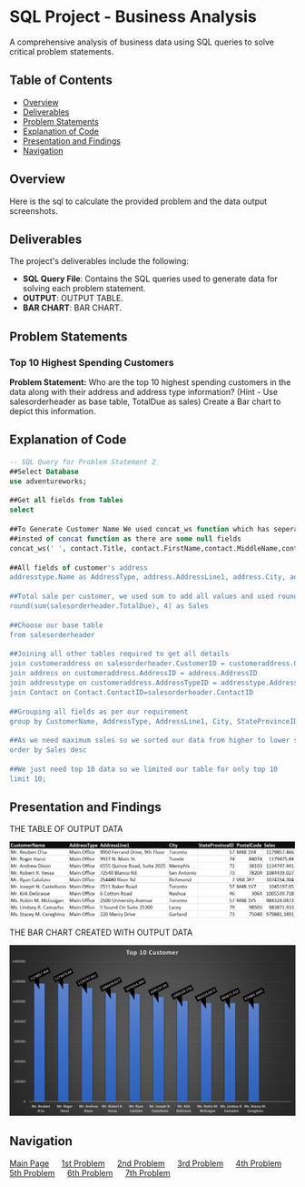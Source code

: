 # SQL Project - Business Analysis

A comprehensive analysis of business data using SQL queries to solve critical problem statements.

## Table of Contents
- [Overview](#overview)
- [Deliverables](#Deliverables)
- [Problem Statements](#Problem-Statements)
- [Explanation of Code](#Explanation-of-Code)
- [Presentation and Findings](#Presentation-and-Findings)
- [Navigation](#Navigation)


## Overview

Here is the sql to calculate the provided problem and the data output screenshots.


## Deliverables

The project's deliverables include the following:

- **SQL Query File**: Contains the SQL queries used to generate data for solving each problem statement.
- **OUTPUT**: OUTPUT TABLE.
- **BAR CHART**: BAR CHART.

## Problem Statements

### Top 10 Highest Spending Customers
**Problem Statement:** Who are the top 10 highest spending customers in the data along with their
address and address type information?
(Hint - Use salesorderheader as base table, TotalDue as sales)
Create a Bar chart to depict this information.

## Explanation of Code 

```sql
-- SQL Query for Problem Statement 2
##Select Database
use adventureworks;

##Get all fields from Tables
select

##To Generate Customer Name We used concat_ws function which has seperator value ' ' and all other fields
##insted of concat function as there are some null fields
concat_ws(' ', contact.Title, contact.FirstName,contact.MiddleName,contact.LastName) as CustomerName, 

##All fields of customer's address
addresstype.Name as AddressType, address.AddressLine1, address.City, address.StateProvinceID,  address.PostalCode,

##Total sale per customer, we used sum to add all values and used round function to get 4 digits after decimal point 
round(sum(salesorderheader.TotalDue), 4) as Sales

##Choose our base table
from salesorderheader

##Joining all other tables required to get all details
join customeraddress on salesorderheader.CustomerID = customeraddress.CustomerID
join address on customeraddress.AddressID = address.AddressID
join addresstype on customeraddress.AddressTypeID = addresstype.AddressTypeID
join Contact on Contact.ContactID=salesorderheader.ContactID

##Grouping all fields as per our requirement
group by CustomerName, AddressType, AddressLine1, City, StateProvinceID, PostalCode

##As we need maximum sales so we sorted our data from higher to lower sale amount
order by Sales desc

##We just need top 10 data so we limited our table for only top 10
limit 10;
```

## Presentation and Findings

THE TABLE OF OUTPUT DATA

![Table Output of Data](q2_table.PNG)

THE BAR CHART CREATED WITH OUTPUT DATA

![Bar Chart of Data](q2_chart.png)



## Navigation

[Main Page](https://github.com/Plotted-Digit/SQL-Project/) &emsp; [1st Problem](https://github.com/Plotted-Digit/SQL-Project/tree/main/QUESTION_1) &emsp; [2nd Problem](https://github.com/Plotted-Digit/SQL-Project/tree/main/QUESTION_2) &emsp; [3rd Problem](https://github.com/Plotted-Digit/SQL-Project/tree/main/QUESTION_3) &emsp; [4th Problem](https://github.com/Plotted-Digit/SQL-Project/tree/main/QUESTION_4) &emsp; [5th Problem](https://github.com/Plotted-Digit/SQL-Project/tree/main/QUESTION_5) &emsp; [6th Problem](https://github.com/Plotted-Digit/SQL-Project/tree/main/QUESTION_6) &emsp; [7th Problem](https://github.com/Plotted-Digit/SQL-Project/tree/main/QUESTION_7)
